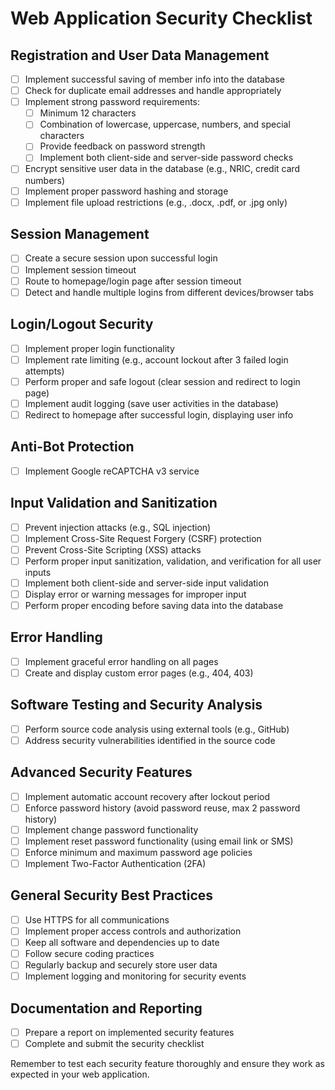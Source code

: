 # Web Application Security Checklist

## Registration and User Data Management
- [ ] Implement successful saving of member info into the database
- [ ] Check for duplicate email addresses and handle appropriately
- [ ] Implement strong password requirements:
  - [ ] Minimum 12 characters
  - [ ] Combination of lowercase, uppercase, numbers, and special characters
  - [ ] Provide feedback on password strength
  - [ ] Implement both client-side and server-side password checks
- [ ] Encrypt sensitive user data in the database (e.g., NRIC, credit card numbers)
- [ ] Implement proper password hashing and storage
- [ ] Implement file upload restrictions (e.g., .docx, .pdf, or .jpg only)

## Session Management
- [ ] Create a secure session upon successful login
- [ ] Implement session timeout
- [ ] Route to homepage/login page after session timeout
- [ ] Detect and handle multiple logins from different devices/browser tabs

## Login/Logout Security
- [ ] Implement proper login functionality
- [ ] Implement rate limiting (e.g., account lockout after 3 failed login attempts)
- [ ] Perform proper and safe logout (clear session and redirect to login page)
- [ ] Implement audit logging (save user activities in the database)
- [ ] Redirect to homepage after successful login, displaying user info

## Anti-Bot Protection
- [ ] Implement Google reCAPTCHA v3 service

## Input Validation and Sanitization
- [ ] Prevent injection attacks (e.g., SQL injection)
- [ ] Implement Cross-Site Request Forgery (CSRF) protection
- [ ] Prevent Cross-Site Scripting (XSS) attacks
- [ ] Perform proper input sanitization, validation, and verification for all user inputs
- [ ] Implement both client-side and server-side input validation
- [ ] Display error or warning messages for improper input
- [ ] Perform proper encoding before saving data into the database

## Error Handling
- [ ] Implement graceful error handling on all pages
- [ ] Create and display custom error pages (e.g., 404, 403)

## Software Testing and Security Analysis
- [ ] Perform source code analysis using external tools (e.g., GitHub)
- [ ] Address security vulnerabilities identified in the source code

## Advanced Security Features
- [ ] Implement automatic account recovery after lockout period
- [ ] Enforce password history (avoid password reuse, max 2 password history)
- [ ] Implement change password functionality
- [ ] Implement reset password functionality (using email link or SMS)
- [ ] Enforce minimum and maximum password age policies
- [ ] Implement Two-Factor Authentication (2FA)

## General Security Best Practices
- [ ] Use HTTPS for all communications
- [ ] Implement proper access controls and authorization
- [ ] Keep all software and dependencies up to date
- [ ] Follow secure coding practices
- [ ] Regularly backup and securely store user data
- [ ] Implement logging and monitoring for security events

## Documentation and Reporting
- [ ] Prepare a report on implemented security features
- [ ] Complete and submit the security checklist

Remember to test each security feature thoroughly and ensure they work as expected in your web application.

